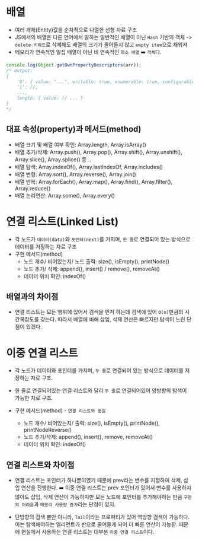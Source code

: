 # 배열
- 여러 개체(Entity)값을 순차적으로 나열한 선형 자료 구조
- JS에서의 배열은 다른 언어에서 말하는 일반적인 배열이 아닌 `Hash` 기반의 객체 -> `delete 키워드`로 삭제해도 배열의 크기가 줄어들지 않고 `empty item`으로 채워져
- 메모리가 연속적인 밀집 배열이 아닌 비 연속적인 `희소 배열` ➡️ `객체`다.
```javascript
console.log(Object.getOwnPropertyDescriptors(arr));
/* output:
{
    '0': { value: "...", writable: true, enumerable: true, configurable: true},
    '1': //,
    ...,
    length: { value: // ... }
}
*/
```
## 대표 속성(property)과 메서드(method)
- 배열 크기 및 배열 여부 확인: Array.length, Array.isArray()
- 배열 추가/삭제: Array.push(), Array.pop(), Array.shift(), Array.unshift(), Array.slice(), Array.splice() 등 .. 
- 배열 탐색: Array.indexOf(), Array.lastIndexOf, Array.includes()
- 배열 변형: Array.sort(), Array.reverse(), Array.join()
- 배열 반복: Array.forEach(), Array.map(), Array.find(), Array.filter(), Array.reduce()
- 배열 논리연산: Array.some(), Array.every()

# 연결 리스트(Linked List)
- 각 노드가 `데이터(data)`와 `포인터(next)`를 가지며, `한 줄`로 연결되어 있는 방식으로 데이터를 저장하는 자료 구조
- 구현 메서드(method)
    - 노드 개수/ 비어있는지/ 노드 출력: size(), isEmpty(), printNode()
    - 노드 추가/ 삭제: append(), insert() / remove(), removeAt()
    - 데이터 위치 확인: indexOf()

## 배열과의 차이점 

- 연결 리스트는 모든 행위에 있어서 검색을 먼저 하는데 검색에 있어 `O(n)`만큼의 시간복잡도를 갖는다. 따라서 배열에 비해 삽입, 삭제 연산은 빠르지만 탐색이 느린 단점이 있겠다.

# 이중 연결 리스트
- 각 노드가 데이터와 포인터를 가지며, `두 줄`로 연결되어 있는 방식으로 데이터를 저장하는 자료 구조.
- 한 줄로 연결되어있는 연결 리스트와 달리 `두 줄`로 연결되어있어 양방향의 탐색이 가능한 자료 구조.

- 구현 메서드(method) - `연결 리스트와 동일`
    - 노드 개수/ 비어있는지/ 출력: size(), isEmpty(), printNode(), printNodeReverse()
    - 노드 추가/삭제: append(), insert(), remove, removeAt()
    - 데이터 위치 확인: indexOf()

## 연결 리스트와 차이점

- 연결 리스트는 포인터가 하나뿐이였기 때문에 prev라는 변수를 지정하여 삭제, 삽입 연산을 진행한다. ➡️ 이중 연결 리스트는 prev 포인터가 있어서 변수를 사용하지 않아도 삽입, 삭제 연산이 가능하지만 모든 노드에 포인터를 추가해야하는 만큼 `구현의 어려움`과 `메모리 사용량 증가`라는 단점이 있지.

- 단방향의 검색 뿐만 아니라, `Tail`이라는 프로퍼티가 있어 역방향 검색이 가능하다. 이는 탐색해야하는 엘리먼트가 반으로 줄어들게 되어 더 빠른 연산이 가능핟. 때문에 현실에서 사용하는 연결 리스트는 대부분 `이중 연결 리스트`이다.